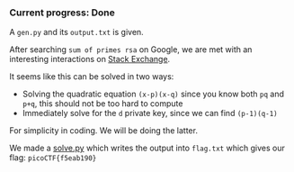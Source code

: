 ### Current progress: Done

A `gen.py` and its `output.txt` is given.

After searching `sum of primes rsa` on Google, we are met with an interesting interactions on [Stack Exchange](https://crypto.stackexchange.com/questions/87308/relation-between-factors-and-their-sum-on-rsa).

It seems like this can be solved in two ways:
- Solving the quadratic equation `(x-p)(x-q)` since you know both `pq` and `p+q`, this should not be too hard to compute
- Immediately solve for the `d` private key, since we can find `(p-1)(q-1)`

For simplicity in coding. We will be doing the latter.

We made a [solve.py](solve.py) which writes the output into `flag.txt` which gives our flag:
`picoCTF{f5eab190}`
